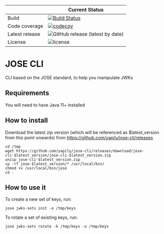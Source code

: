| |Current Status|
|---|---|
|Build|[![Build Status](https://img.shields.io/endpoint.svg?url=https%3A%2F%2Factions-badge.atrox.dev%2Fyapily%2Fjose-cli%2Fbadge%3Fref%3Dmaster&style=flat)](https://actions-badge.atrox.dev/yapily/jose-cli/goto?ref=master)|
|Code coverage|[![codecov](https://codecov.io/gh/yapily/jose-cli/branch/master/graph/badge.svg)](https://codecov.io/gh/yapily/jose-cli)
|Latest release|![GitHub release (latest by date)](https://img.shields.io/github/v/release/yapily/jose-cli)|
|License|![license](https://img.shields.io/github/license/yapily/jose-cli)|


# JOSE CLI
CLI based on the JOSE standard, to help you manipulate JWKs

## Requirements

You will need to have Java 11+ installed

## How to install

Download the latest zip version (which will be referenced as $latest_version from this point onwards) from https://github.com/yapily/jose-cli/releases


```
cd /tmp
wget https://github.com/yapily/jose-cli/releases/download/jose-cli-$latest_version/jose-cli-$latest_version.zip
unzip jose-cli-$latest_version.zip
cp -rf jose-$latest_version/* /usr/local/bin/
chmod +x /usr/local/bin/jose
cd -
```

## How to use it

To create a new set of keys, run:

```
jose jwks-sets init -o /tmp/keys 
```

To rotate a set of existing keys, run:

```
jose jwks-sets rotate -k /tmp/keys -o /tmp/keys
```

